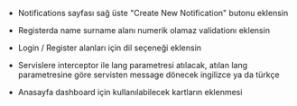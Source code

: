 * Notifications sayfası sağ üste "Create New Notification" butonu eklensin
* Registerda name surname alanı numerik olamaz validationı eklensin
* Login / Register alanları için dil seçeneği eklensin
* Servislere interceptor ile lang parametresi atılacak, atılan lang parametresine göre servisten message dönecek ingilizce ya da türkçe

* Anasayfa dashboard için kullanılabilecek kartların eklenmesi